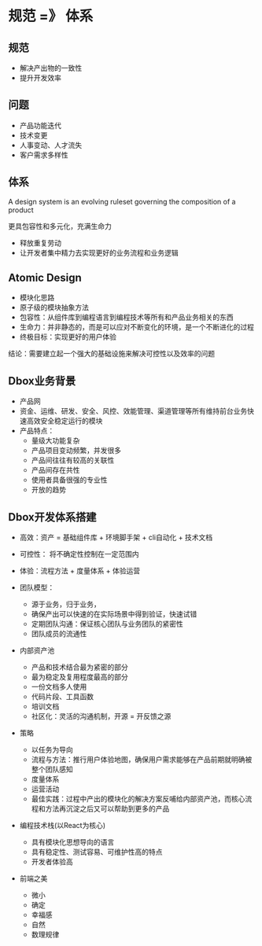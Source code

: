 # 规范 =》 体系

## 规范

+ 解决产出物的一致性
+ 提升开发效率

## 问题

+ 产品功能迭代
+ 技术变更
+ 人事变动、人才流失
+ 客户需求多样性

## 体系

A design system is an evolving ruleset governing the composition of a product

更具包容性和多元化，充满生命力

+ 释放重复劳动
+ 让开发者集中精力去实现更好的业务流程和业务逻辑

## Atomic Design

+ 模块化思路
+ 原子级的模块抽象方法
+ 包容性：从组件库到编程语言到编程技术等所有和产品业务相关的东西
+ 生命力：并非静态的，而是可以应对不断变化的环境，是一个不断进化的过程
+ 终极目标：实现更好的用户体验

结论：需要建立起一个强大的基础设施来解决可控性以及效率的问题

## Dbox业务背景

+ 产品网
+ 资金、运维、研发、安全、风控、效能管理、渠道管理等所有维持前台业务快速高效安全稳定运行的模块
+ 产品特点：
    + 量级大功能复杂
    + 产品项目变动频繁，并发很多
    + 产品间往往有较高的关联性
    + 产品间存在共性
    + 使用者具备很强的专业性
    + 开放的趋势

## Dbox开发体系搭建

+ 高效：资产 = 基础组件库 + 环境脚手架 + cli自动化 + 技术文档
+ 可控性： 将不确定性控制在一定范围内
+ 体验：流程方法 + 度量体系 + 体验运营


+ 团队模型：
    + 源于业务，归于业务，
    + 确保产出可以快速的在实际场景中得到验证，快速试错
    + 定期团队沟通：保证核心团队与业务团队的紧密性
    + 团队成员的流通性
+ 内部资产池
    + 产品和技术结合最为紧密的部分
    + 最为稳定及复用程度最高的部分
    + 一份文档多人使用
    + 代码片段、工具函数
    + 培训文档
    + 社区化：灵活的沟通机制，开源 = 开反馈之源
+ 策略
    + 以任务为导向
    + 流程与方法：推行用户体验地图，确保用户需求能够在产品前期就明确被整个团队感知
    + 度量体系
    + 运营活动
    + 最佳实践：过程中产出的模块化的解决方案反哺给内部资产池，而核心流程和方法再沉淀之后又可以帮助到更多的产品
+ 编程技术栈(以React为核心)
    + 具有模块化思想导向的语言
    + 具有稳定性、测试容易、可维护性高的特点
    + 开发者体验高
+ 前端之美
    + 微小
    + 确定
    + 幸福感
    + 自然
    + 数理规律




    